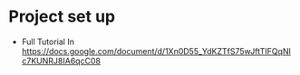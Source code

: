 # Project set up
* Full Tutorial In
https://docs.google.com/document/d/1Xn0D55_YdKZTfS75wJftTIFQqNlc7KUNRJ8IA6qcC08
